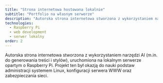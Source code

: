 ```yaml
---
title: "Strona internetowa hostowana lokalnie"
subtitle: "Portfolio na własnym serwerze"
description: "Autorska strona internetowa stworzona z wykorzystaniem narzędzi AI, uruchomiona na lokalnym serwerze opartym o Raspberry Pi."
technologies:
  - Raspberry Pi
  - web development
  - serwer lokalny
order: 2
---
```


Autorska strona internetowa stworzona z wykorzystaniem narzędzi AI (m.in. do generowania treści i stylów), uruchomiona na lokalnym serwerze opartym o Raspberry Pi. Projekt ten był okazją do nauki podstaw administracji systemem Linux, konfiguracji serwera WWW oraz zabezpieczania sieci.
